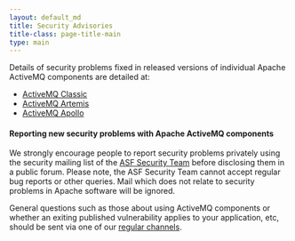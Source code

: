 ```yaml
---
layout: default_md
title: Security Advisories
title-class: page-title-main
type: main
---
```

Details of security problems fixed in released versions of individual Apache ActiveMQ components are detailed at:

* [ActiveMQ Classic](components/classic/security)
* [ActiveMQ Artemis](components/artemis/security)
* [ActiveMQ Apollo](security-advisories-apollo)

#### Reporting new security problems with Apache ActiveMQ components

We strongly encourage people to report security problems privately using the security mailing list of the [ASF Security Team](https://www.apache.org/security/) before disclosing them in a public forum. Please note, the ASF Security Team cannot accept regular bug reports or other queries. Mail which does not relate to security problems in Apache software will be ignored.

General questions such as those about using ActiveMQ components or whether an exiting published vulnerability applies to your application, etc, should be sent via one of our [regular channels](contact).
